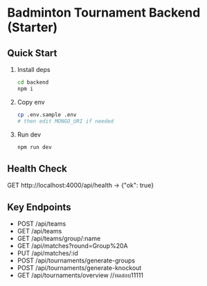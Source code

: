 # Badminton Tournament Backend (Starter)

## Quick Start
1) Install deps
   ```bash
   cd backend
   npm i
   ```
2) Copy env
   ```bash
   cp .env.sample .env
   # then edit MONGO_URI if needed
   ```
3) Run dev
   ```bash
   npm run dev
   ```

## Health Check
GET http://localhost:4000/api/health -> {"ok": true}

## Key Endpoints
- POST   /api/teams
- GET    /api/teams
- GET    /api/teams/group/:name
- GET    /api/matches?round=Group%20A
- PUT    /api/matches/:id
- POST   /api/tournaments/generate-groups
- POST   /api/tournaments/generate-knockout
- GET    /api/tournaments/overview
//ทดสอบ11111